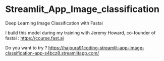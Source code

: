 # Streamlit_App_Image_classification
Deep Learning Image Classification with Fastai

I build this model during my training with Jeremy Howard, co-founder of fastai :
https://course.fast.ai

Do you want to try ?
https://hajoura91coding-streamlit-app-image-classification-app-s4bcz8.streamlitapp.com/
